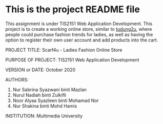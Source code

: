 # This is the project README file

<p>This assignment is under TIS2151 Web Application Development. This project is to create a working online store, similar to <a href="https://www.tudung2u.com.my/">tudung2u</a>, where people could purchase fashion trends for ladies, as well as having the option to register their own user account and add products into the cart.</p>


PROJECT TITLE: 
Scarf4u - Ladies Fashion Online Store

PURPOSE OF PROJECT: 
TIS2151 Web Application Development

VERSION or DATE: 
October 2020

AUTHORS: 
1. Nur Sabrina Syazwani binti Mazlan 
2. Nurul Nadiah binti Zulkifli
3. Noor Alyaa Syazleen binti Mohamad Nor
4. Nur Shakina binti Mohd Hamis

INSTITUTION: 
Multimedia University
